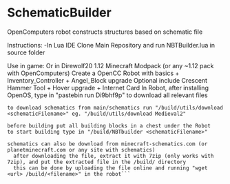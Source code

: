 # SchematicBuilder
OpenComputers robot constructs structures based on schematic file

Instructions: 
-In Lua IDE Clone Main Repository and run NBTBuilder.lua in source folder
 
Use in game:
  Or in Direwolf20 1.12 Minecraft Modpack (or any ~1.12 pack with OpenComputers) 
    Create a OpenCC Robot with basics + Inventory_Controller + Angel_Block upgrade
      Optional include Crescent Hammer Tool + Hover upgrade + Internet Card
    In Robot, after installing OpenOS, type in "pastebin run Di9bhf9p" to download all relevant files
   
    to download schematics from main/schematics run "/build/utils/download <schematicFilename>" eg. "/build/utils/download Medieval2"
    
    before building put all building blocks in a chest under the Robot
    to start building type in "/build/NBTbuilder <schematicFilename>"
    
    schematics can also be download from minecraft-schematics.com (or planetminecraft.com or any site with schematics)
      after downloading the file, extract it with 7zip (only works with 7zip), and put the extracted file in the /build/ directory
      this can be done by uploading the file online and running "wget <url> /build/<filename>" in the robot```
